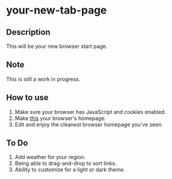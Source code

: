 your-new-tab-page
===============

Description
-----------
This will be your new browser start page.

Note
-----------
This is still a work in progress.

How to use
-----------
1. Make sure your browser has JavaScript and cookies enabled. 
2. Make [this](http://yvescourtois.com/your-new-tab-page/) your browser's homepage.
3. Edit and enjoy the cleanest browser homepage you've seen.

To Do
-----------
1. Add weather for your region. 
2. Being able to drag-and-drop to sort links.
4. Ability to customize for a light or dark theme.